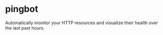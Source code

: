 pingbot
=======

Automatically monitor your HTTP resources and visualize their health over the last past hours.